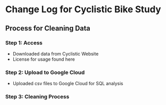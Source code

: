 # Change Log for Cyclistic Bike Study

## Process for Cleaning Data

### Step 1: Access

* Downloaded data from Cyclistic Website
* License for usage found here

### Step 2: Upload to Google Cloud

* Uploaded csv files to Google Cloud for SQL analysis

### Step 3: Cleaning Process
